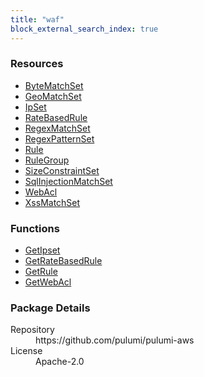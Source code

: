 ```yaml
---
title: "waf"
block_external_search_index: true
---
```


<!-- WARNING: this file was generated by Pulumi Docs Generator. -->
<!-- Do not edit by hand unless you're certain you know what you are doing! -->

<h3>Resources</h3>
<ul class="api">
    <li><a href="bytematchset"><span class="symbol resource"></span>ByteMatchSet</a></li>
    <li><a href="geomatchset"><span class="symbol resource"></span>GeoMatchSet</a></li>
    <li><a href="ipset"><span class="symbol resource"></span>IpSet</a></li>
    <li><a href="ratebasedrule"><span class="symbol resource"></span>RateBasedRule</a></li>
    <li><a href="regexmatchset"><span class="symbol resource"></span>RegexMatchSet</a></li>
    <li><a href="regexpatternset"><span class="symbol resource"></span>RegexPatternSet</a></li>
    <li><a href="rule"><span class="symbol resource"></span>Rule</a></li>
    <li><a href="rulegroup"><span class="symbol resource"></span>RuleGroup</a></li>
    <li><a href="sizeconstraintset"><span class="symbol resource"></span>SizeConstraintSet</a></li>
    <li><a href="sqlinjectionmatchset"><span class="symbol resource"></span>SqlInjectionMatchSet</a></li>
    <li><a href="webacl"><span class="symbol resource"></span>WebAcl</a></li>
    <li><a href="xssmatchset"><span class="symbol resource"></span>XssMatchSet</a></li>
</ul>

<h3>Functions</h3>
<ul class="api">
    <li><a href="getipset"><span class="symbol datasource"></span>GetIpset</a></li>
    <li><a href="getratebasedrule"><span class="symbol datasource"></span>GetRateBasedRule</a></li>
    <li><a href="getrule"><span class="symbol datasource"></span>GetRule</a></li>
    <li><a href="getwebacl"><span class="symbol datasource"></span>GetWebAcl</a></li>
</ul>

<h3>Package Details</h3>
<dl class="package-details">
	<dt>Repository</dt>
	<dd>https://github.com/pulumi/pulumi-aws</dd>
	<dt>License</dt>
	<dd>Apache-2.0</dd>
</dl>

